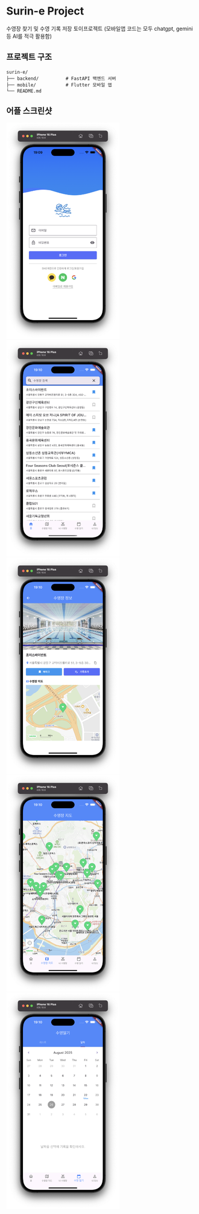 # Surin-e Project

수영장 찾기 및 수영 기록 저장 토이프로젝트
(모바일앱 코드는 모두 chatgpt, gemini 등 AI를 적극 활용함)
## 프로젝트 구조

```
surin-e/
├── backend/          # FastAPI 백엔드 서버
├── mobile/           # Flutter 모바일 앱
└── README.md
```

## 어플 스크린샷
<img src="./screen/1.png" width="300"/>
<img src="./screen/2.png" width="300"/>
<img src="./screen/3.png" width="300"/>
<img src="./screen/4.png" width="300"/>
<img src="./screen/5.png" width="300"/>


